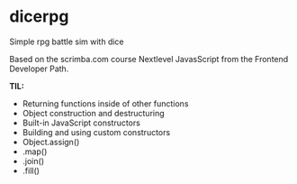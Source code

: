 # dicerpg
Simple rpg battle sim with dice

Based on the scrimba.com course Nextlevel JavasScript from the Frontend Developer Path.

<b>TIL:</b>
<ul>
<li>Returning functions inside of other functions</li>
<li>Object construction and destructuring</li>
<li>Built-in JavaScript constructors</li>
<li>Building and using custom constructors</li>
<li>Object.assign()</li>
<li>.map()</li>
<li>.join()</li>
<li>.fill()</li>
</ul>
